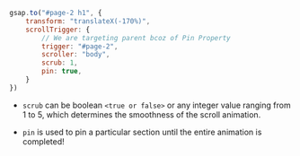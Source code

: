 ```javascript
gsap.to("#page-2 h1", {
    transform: "translateX(-170%)",
    scrollTrigger: {
        // We are targeting parent bcoz of Pin Property
        trigger: "#page-2",     
        scroller: "body",
        scrub: 1,
        pin: true,
    }
})
```



- `scrub` can be boolean `<true or false>` or any integer value ranging from 1 to 5, which determines the smoothness of the scroll animation.

- `pin` is used to pin a particular section until the entire animation is completed! 